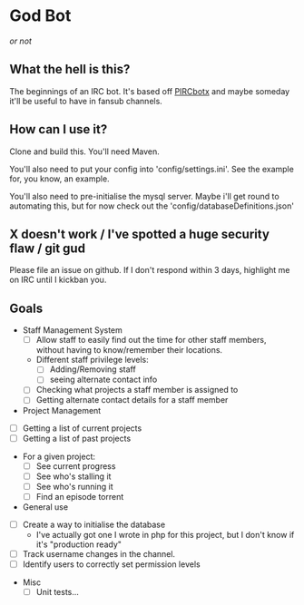 # God Bot
_or not_

## What the hell is this?
The beginnings of an IRC bot. It's based off [PIRCbotx](https://github.com/TheLQ/pircbotx/) and maybe someday it'll be useful to have in fansub channels.

## How can I use it?
Clone and build this. You'll need Maven.

You'll also need to put your config into 'config/settings.ini'. See the example for, you know, an example.

You'll also need to pre-initialise the mysql server. Maybe i'll get round to automating this, but for now check out the 'config/databaseDefinitions.json'

## X doesn't work / I've spotted a huge security flaw / git gud
Please file an issue on github. If I don't respond within 3 days, highlight me on IRC until I kickban you.


## Goals
 - Staff Management System
	- [ ] Allow staff to easily find out the time for other staff members, without having to know/remember their locations.
	- Different staff privilege levels:
		- [ ] Adding/Removing staff
		- [ ] seeing alternate contact info
	- [ ] Checking what projects a staff member is assigned to
	- [ ] Getting alternate contact details for a staff member
 - Project Management
  - [ ] Getting a list of current projects
  - [ ] Getting a list of past projects
  - For a given project:
	 - [ ] See current progress
	 - [ ] See who's stalling it
	 - [ ] See who's running it
	 - [ ] Find an episode torrent
 - General use
  - [ ] Create a way to initialise the database
	 - I've actually got one I wrote in php for this project, but I don't know if it's "production ready"
  - [ ] Track username changes in the channel.
  - [ ] Identify users to correctly set permission levels
 - Misc
	- [ ] Unit tests...
